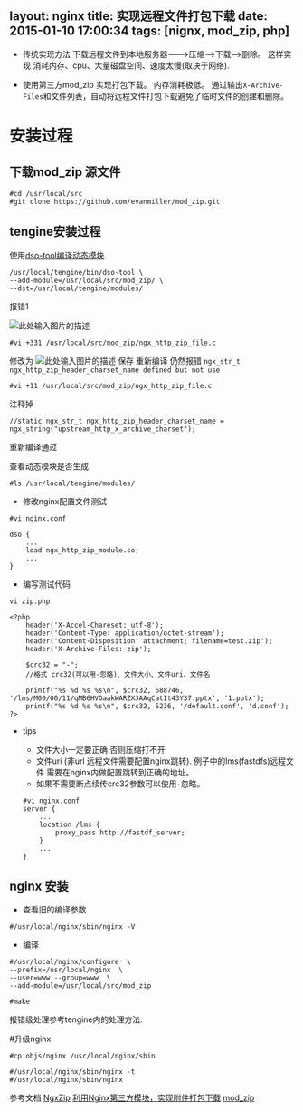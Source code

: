 layout: nginx
title: 实现远程文件打包下载
date: 2015-01-10 17:00:34
tags: [nignx, mod_zip, php]
---


- 传统实现方法 
    下载远程文件到本地服务器--->压缩-->下载-->删除。
    这样实现 消耗内存、cpu、大量磁盘空间、速度太慢(取决于网络).

- 使用第三方mod_zip 实现打包下载。
    内存消耗极低。
    通过输出``X-Archive-Files``和文件列表，自动将远程文件打包下载避免了临时文件的创建和删除。

# 安装过程

## 下载mod_zip 源文件
```
#cd /usr/local/src
#git clone https://github.com/evanmiller/mod_zip.git
```

## tengine安装过程
使用[dso-tool编译动态模块][1]
```
/usr/local/tengine/bin/dso-tool \
--add-module=/usr/local/src/mod_zip/ \
--dst=/usr/local/tengine/modules/
```

报错1

![此处输入图片的描述][2]
```
#vi +331 /usr/local/src/mod_zip/ngx_http_zip_file.c
```
修改为
![此处输入图片的描述][3]
保存
重新编译
仍然报错 ```ngx_str_t ngx_http_zip_header_charset_name defined but not use```
```
#vi +11 /usr/local/src/mod_zip/ngx_http_zip_file.c
```
注释掉
```
//static ngx_str_t ngx_http_zip_header_charset_name = ngx_string("upstream_http_x_archive_charset");
```

重新编译通过

查看动态模块是否生成
```
#ls /usr/local/tengine/modules/
```

- 修改nginx配置文件测试

```
#vi nginx.conf 

dso {
	...
	load ngx_http_zip_module.so;
	...
}
```


- 编写测试代码

```
vi zip.php

<?php
    header('X-Accel-Chareset: utf-8');
    header('Content-Type: application/octet-stream');
    header('Content-Disposition: attachment; filename=test.zip');
    header('X-Archive-Files: zip');
		
    $crc32 = "-";
    //格式 crc32(可以用-忽略)、文件大小、文件uri、文件名
		
    printf("%s %d %s %s\n", $crc32, 688746, '/lms/M00/00/11/qMB6HVOaakWARZXJAAqCatIt43Y37.pptx', '1.pptx');
    printf("%s %d %s %s\n", $crc32, 5236, '/default.conf', 'd.conf');
?>
```

- tips

    -  文件大小一定要正确 否则压缩打不开 
    - 文件uri (非url 远程文件需要配置nginx跳转).
        例子中的lms(fastdfs)远程文件 需要在nginx内做配置跳转到正确的地址。
    - 如果不需要断点续传crc32参数可以使用``-``忽略。
    ```
    #vi nginx.conf
    server {
        ... 	
        location /lms {
            proxy_pass http://fastdf_server; 	
        }
        ... 
    }
    ```

## nginx 安装

- 查看旧的编译参数
```
#/usr/local/nginx/sbin/nginx -V
```

- 编译

```
#/usr/local/nginx/configure  \
--prefix=/usr/local/nginx  \
--user=www --group=www  \
--add-module=/usr/local/src/mod_zip

#make
```
报错级处理参考tengine内的处理方法.

#升级nginx
```
#cp objs/nginx /usr/local/nginx/sbin

#/usr/local/nginx/sbin/nginx -t
#/usr/local/nginx/sbin/nginx 
```

参考文档
 [NgxZip][4]
 [利用Nginx第三方模块，实现附件打包下载][5]
 [mod_zip][6]

  [1]: http://tengine.taobao.org/document_cn/dso_cn.html
  [2]: http://i2.tietuku.com/848ad5c3e104817f.png
  [3]: http://i2.tietuku.com/e7c8982e03665f39.png
  [4]: http://wiki.nginx.org/NgxZip
  [5]: http://www.pchou.info/open-source/2014/07/28/nginx-mod-zip.html
  [6]: http://www.v5b7.com/webserver/nginx/nginx_mod_zip.html